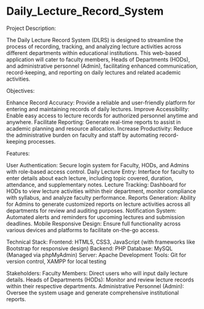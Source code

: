 # Daily_Lecture_Record_System
Project Description:

The Daily Lecture Record System (DLRS) is designed to streamline the process of recording, tracking, and analyzing lecture activities across different departments within educational institutions. This web-based application will cater to faculty members, Heads of Departments (HODs), and administrative personnel (Admin), facilitating enhanced communication, record-keeping, and reporting on daily lectures and related academic activities.

Objectives:

Enhance Record Accuracy: Provide a reliable and user-friendly platform for entering and maintaining records of daily lectures.
Improve Accessibility: Enable easy access to lecture records for authorized personnel anytime and anywhere.
Facilitate Reporting: Generate real-time reports to assist in academic planning and resource allocation.
Increase Productivity: Reduce the administrative burden on faculty and staff by automating record-keeping processes.

Features:

User Authentication: Secure login system for Faculty, HODs, and Admins with role-based access control.
Daily Lecture Entry: Interface for faculty to enter details about each lecture, including topic covered, duration, attendance, and supplementary notes.
Lecture Tracking: Dashboard for HODs to view lecture activities within their department, monitor compliance with syllabus, and analyze faculty performance.
Reports Generation: Ability for Admins to generate customized reports on lecture activities across all departments for review and auditing purposes.
Notification System: Automated alerts and reminders for upcoming lectures and submission deadlines.
Mobile Responsive Design: Ensure full functionality across various devices and platforms to facilitate on-the-go access.

Technical Stack:
Frontend: HTML5, CSS3, JavaScript (with frameworks like Bootstrap for responsive design)
Backend: PHP
Database: MySQL (Managed via phpMyAdmin)
Server: Apache
Development Tools: Git for version control, XAMPP for local testing

Stakeholders:
Faculty Members: Direct users who will input daily lecture details.
Heads of Departments (HODs): Monitor and review lecture records within their respective departments.
Administrative Personnel (Admin): Oversee the system usage and generate comprehensive institutional reports.
